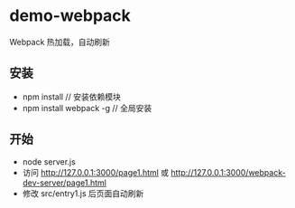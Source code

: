 # demo-webpack #

Webpack 热加载，自动刷新

## 安装 ##
- npm install // 安装依赖模块
- npm install webpack -g // 全局安装

## 开始 ##
- node server.js
- 访问 http://127.0.0.1:3000/page1.html 或 http://127.0.0.1:3000/webpack-dev-server/page1.html
- 修改 src/entry1.js 后页面自动刷新

